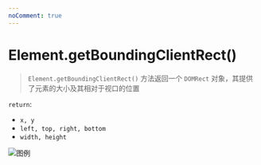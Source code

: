 ```yaml
---
noComment: true
---
```


# Element.getBoundingClientRect()

> `Element.getBoundingClientRect()` 方法返回一个 `DOMRect` 对象，其提供了元素的大小及其相对于视口的位置

`return`:

- `x, y`
- `left, top, right, bottom`
- `width, height`

![图例](/images/element-box-diagram.png)